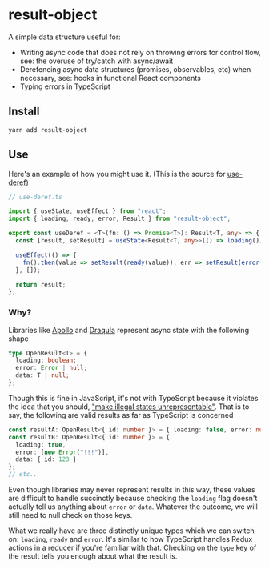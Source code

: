 # result-object

A simple data structure useful for:

- Writing async code that does not rely on throwing errors for control flow, see: the overuse of try/catch with async/await
- Derefencing async data structures (promises, observables, etc) when necessary, see: hooks in functional React components
- Typing errors in TypeScript

## Install

```
yarn add result-object
```

## Use

Here's an example of how you might use it. (This is the source for [use-deref](https://www.npmjs.com/package/use-deref))

```ts
// use-deref.ts

import { useState, useEffect } from "react";
import { loading, ready, error, Result } from "result-object";

export const useDeref = <T>(fn: () => Promise<T>): Result<T, any> => {
  const [result, setResult] = useState<Result<T, any>>(() => loading());

  useEffect(() => {
    fn().then(value => setResult(ready(value)), err => setResult(error(err)));
  }, []);

  return result;
};
```

### Why?

Libraries like [Apollo](https://github.com/apollographql/apollo-client) and [Draqula](https://github.com/vadimdemedes/draqula) represent async state with the following shape

```ts
type OpenResult<T> = {
  loading: boolean;
  error: Error | null;
  data: T | null;
};
```

Though this is fine in JavaScript, it's not with TypeScript because it violates the idea that you should, ["make illegal states unrepresentable"](https://blog.janestreet.com/effective-ml-revisited/). That is to say, the following are valid results as far as TypeScript is concerned

```ts
const resultA: OpenResult<{ id: number }> = { loading: false, error: null, data: null };
const resultB: OpenResult<{ id: number }> = {
  loading: true,
  error: [new Error("!!!")],
  data: { id: 123 }
};
// etc..
```

Even though libraries may never represent results in this way, these values are difficult to handle succinctly because checking the `loading` flag doesn't actually tell us anything about `error` or `data`. Whatever the outcome, we will still need to null check on those keys.

What we really have are three distinctly unique types which we can switch on: `loading`, `ready` and `error`. It's similar to how TypeScript handles Redux actions in a reducer if you're familiar with that. Checking on the `type` key of the result tells you enough about what the result is.
